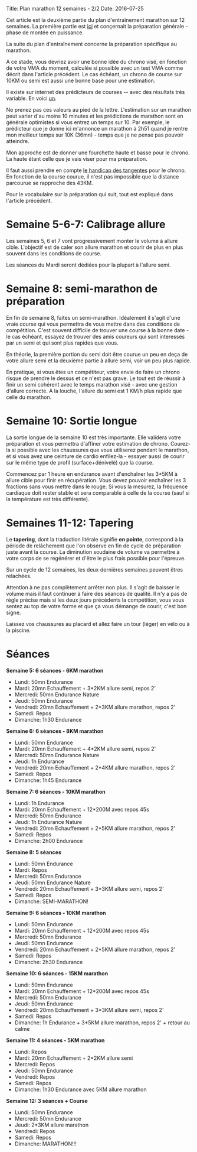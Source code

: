 Title: Plan marathon 12 semaines - 2/2
Date: 2016-07-25

Cet article est la deuxième partie du plan d'entraînement marathon sur 12
semaines. La première partie est
[ici](https://foule.es/2016/06/09/plan-marathon-12-semaines-12.html) et
conçernait la préparation générale - phase de montée en puissance.

La suite du plan d'entraînement concerne la préparation spécifique au marathon.

A ce stade, vous devriez avoir une bonne idée du chrono visé, en fonction de
votre VMA du moment, calculée si possible avec un test VMA comme décrit dans
l'article précédent. Le cas échéant, un chrono de course sur 10KM ou semi est
aussi une bonne base pour une estimation.

Il existe sur internet des prédicteurs de courses -- avec des résultats très
variable. En voici
[un](http://runninblack.blogspot.com/2013/07/estimation-des-temps-sur-course-en.html).

Ne prenez pas ces valeurs au pied de la lettre. L'estimation sur un marathon
peut varier d'au moins 10 minutes et les prédictions de marathon sont en
générale optimistes si vous entrez un temps sur 10. Par exemple, le prédicteur
que je donne ici m'annonce un marathon à 2h51 quand je rentre mon meilleur
temps sur 10K (36mn) - temps que je ne pense pas pouvoir atteindre.

Mon approche est de donner une fourchette haute et basse pour le chrono. La
haute étant celle que je vais viser pour ma préparation.

Il faut aussi prendre en compte [le handicap des
tangentes](https://foule.es/2015/10/31/handicap-des-tangentes.html) pour le
chrono. En fonction de la course courue, il n'est pas impossible que la
distance parcourue se rapproche des 43KM.

Pour le vocabulaire sur la préparation qui suit, tout est expliqué dans
l'article précédent.


Semaine 5-6-7: Calibrage allure
===============================

Les semaines 5, 6 et 7 vont progressivement monter le volume à allure cible.
L'objectif est de caler son allure marathon et courir de plus en plus souvent
dans les conditions de course.

Les séances du Mardi seront dédiées pour la plupart à l'allure semi.


Semaine 8: semi-marathon de préparation
=======================================

En fin de semaine 8, faites un semi-marathon. Idéalement il s'agit d'une vraie
course qui vous permettra de vous mettre dans des conditions de compétition.
C'est souvent difficile de trouver une course à la bonne date - le cas échéant,
essayez de trouver des amis coureurs qui sont interessés par un semi et qui
sont plus rapides que vous.

En théorie, la première portion du semi doit être courue un peu en deça de
votre allure semi et la deuxième partie à allure semi, voir un peu plus rapide.

En pratique, si vous êtes un compétiteur, votre envie de faire un chrono risque
de prendre le dessus et ce n'est pas grave. Le tout est de réussir à finir un
semi cohérent avec le temps marathon visé - avec une gestion d'allure correcte.
A la louche, l'allure du semi est 1 KM/h plus rapide que celle du marathon.


Semaine 10: Sortie longue
=========================

La sortie longue de la semaine 10 est très importante. Elle validera votre
préparation et vous permettra d'affiner votre estimation de chrono. Courez-la
si possible avec les chaussures que vous utiliserez pendant le marathon, et si
vous avez une ceinture de cardio enfilez-la - essayer aussi de courir sur le
même type de profil (surface+dénivelé) que la course.

Commencez par 1 heure en endurance avant d'enchaîner les 3*5KM à allure
cible pour finir en récupération. Vous devez pouvoir enchaîner les 3 fractions
sans vous mettre dans le rouge. Si vous la mesurez, la fréquence cardiaque doit
rester stable et sera comparable à celle de la course (sauf si la température
est très différente).


Semaines 11-12: Tapering
========================


Le **tapering**, dont la traduction litérale signifie **en pointe**, correspond
à la période de relâchement que l'on observe en fin de cycle de préparation
juste avant la course. La diminution soudaine de volume va permettre à votre
corps de se regénérer et d'être le plus frais possible pour l'épreuve.

Sur un cycle de 12 semaines, les deux dernières semaines peuvent êtres relachées.

Attention à ne pas complètement arrêter non plus. Il s'agit de baisser le
volume mais il faut continuer à faire des séances de qualité. Il n'y a pas de
règle précise mais si les deux jours précédents la compétition, vous vous
sentez au top de votre forme et que ça vous démange de courir, c'est bon signe.

Laissez vos chaussures au placard et allez faire un tour (léger) en vélo ou à la 
piscine.



Séances
=======

**Semaine 5: 6 séances - 6KM marathon**

  - Lundi: 50mn Endurance
  - Mardi: 20mn Echauffement + 3*2KM allure semi, repos 2'
  - Mercredi: 50mn Endurance Nature
  - Jeudi: 50mn Endurance
  - Vendredi: 20mn Echauffement + 2*3KM allure marathon, repos 2'
  - Samedi: Repos
  - Dimanche: 1h30 Endurance

**Semaine 6: 6 séances -  8KM marathon**

  - Lundi: 50mn Endurance
  - Mardi: 20mn Echauffement + 4*2KM allure semi, repos 2'
  - Mercredi: 50mn Endurance Nature
  - Jeudi: 1h Endurance
  - Vendredi: 20mn Echauffement + 2*4KM allure marathon, repos 2'
  - Samedi: Repos
  - Dimanche: 1h45 Endurance 


**Semaine 7: 6 séances -  10KM marathon**

  - Lundi: 1h Endurance
  - Mardi: 20mn Echauffement + 12*200M avec repos 45s
  - Mercredi: 50mn Endurance
  - Jeudi: 1h Endurance Nature
  - Vendredi: 20mn Echauffement + 2*5KM allure marathon, repos 2'
  - Samedi: Repos
  - Dimanche: 2h00 Endurance 

**Semaine 8: 5 séances**

  - Lundi: 50mn Endurance
  - Mardi: Repos
  - Mercredi: 50mn Endurance
  - Jeudi: 50mn Endurance Nature
  - Vendredi: 20mn Echauffement + 3*3KM allure semi, repos 2'
  - Samedi: Repos
  - Dimanche: SEMI-MARATHON!

**Semaine 9: 6 séances - 10KM marathon**

  - Lundi: 50mn Endurance
  - Mardi: 20mn Echauffement + 12*200M avec repos 45s
  - Mercredi: 50mn Endurance
  - Jeudi: 50mn Endurance
  - Vendredi: 20mn Echauffement + 2*5KM allure marathon, repos 2'
  - Samedi: Repos
  - Dimanche: 2h30 Endurance 


**Semaine 10: 6 séances -  15KM marathon**

  - Lundi: 50mn Endurance
  - Mardi: 20mn Echauffement + 12*200M avec repos 45s
  - Mercredi: 50mn Endurance
  - Jeudi: 50mn Endurance
  - Vendredi: 20mn Echauffement + 3*3KM allure semi, repos 2'
  - Samedi: Repos
  - Dimanche: 1h Endurance + 3*5KM allure marathon, repos 2' + retour au calme


**Semaine 11: 4 séances -  5KM marathon**

  - Lundi: Repos
  - Mardi: 20mn Echauffement + 2*2KM allure semi
  - Mercredi: Repos
  - Jeudi: 50mn Endurance
  - Vendredi: Repos
  - Samedi: Repos
  - Dimanche: 1h30 Endurance avec 5KM allure marathon


**Semaine 12: 3 séances + Course**

  - Lundi: 50mn Endurance
  - Mercredi: 50mn Endurance
  - Jeudi: 2*3KM allure marathon
  - Vendredi: Repos
  - Samedi: Repos
  - Dimanche: MARATHON!!!


